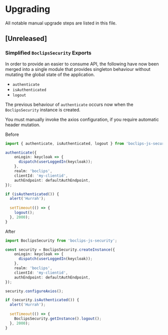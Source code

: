 # Upgrading
All notable manual upgrade steps are listed in this file.

## [Unreleased]

### Simplified `BoclipsSecurity` Exports

In order to provide an easier to consume API, the following have now been merged into a single module that provides singleton behaviour without mutating the global state of the application.

- `authenticate`
- `isAuthenticated`
- `logout`

The previous behaviour of `authenticate` occurs now when the `BoclipsSecurity` instance is created.

You must manually invoke the axios configuration, if you require automatic header mutation. 

Before
```typescript
import { authenticate, isAuthenticated, logout } from 'boclips-js-security';

authenticate({
    onLogin: keycloak => {
      dispatch(userLoggedIn(keycloak));
    },
    realm: 'boclips',
    clientId: 'my-clientid',
    authEndpoint: defaultAuthEndpoint,
});

if (isAuthenticated()) {
  alert('Hurrah');
  
  setTimeout(() => {
    logout();
  }, 2000);
}
```

After
```typescript
import BoclipsSecurity from 'boclips-js-security';

const security = BoclipsSecurity.createInstance({
    onLogin: keycloak => {
      dispatch(userLoggedIn(keycloak));
    },
    realm: 'boclips',
    clientId: 'my-clientid',
    authEndpoint: defaultAuthEndpoint,
});

security.configureAxios();

if (security.isAuthenticated()) {
  alert('Hurrah');
  
  setTimeout(() => {
    BoclipsSecurity.getInstance().logout();
  }, 2000);
}
```